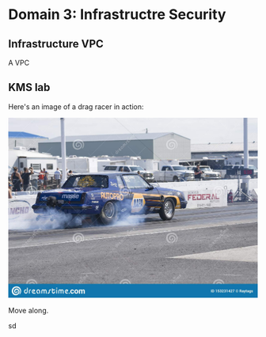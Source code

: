 
# Domain 3: Infrastructre Security 
## Infrastructure VPC 
A VPC 

## KMS lab 

Here's an image of a drag racer in action:

![Drag Racing](images/Dragster.jpg)

Move along.

sd